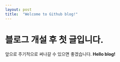 ```yaml
---
layout: post
title:  "Welcome to Github blog!"
---
```


# 블로그 개설 후 첫 글입니다.

앞으로 주기적으로 써나갈 수 있으면 좋겠습니다.
**Hello blog!**
